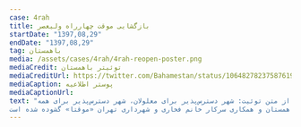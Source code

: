 ```yaml
---
case: 4rah
title: بازگشایی موقت چهارراه ولیعصر
startDate: "1397,08,29"
endDate: "1397,08,29"
tag: باهمستان
media: /assets/cases/4rah/4rah-reopen-poster.png 
mediaCredit: توئیتر باهمستان
mediaCreditUrl: https://twitter.com/Bahamestan/status/1064827823758761984
mediaCaption: پوستر اطلاعیه
mediaCaptionUrl:
text: "از متن توئیت: شهر دسترس‌پذیر برای معلولان، شهر دسترس‌پذیر برای همه
قفل نرده‌های چهارراه ولیعصر پس از تلاش و مطالبه مستمر باهمستان و همکاری سرکار خانم فخاری و شهرداری تهران «موقتا» گشوده شده است."
---
```

